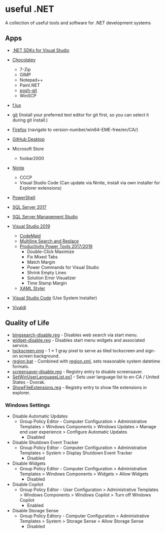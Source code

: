 # useful .NET
A collection of useful tools and software for .NET development systems

## Apps

* [.NET SDKs for Visual Studio](https://dotnet.microsoft.com/download/visual-studio-sdks)
* [Chocolatey](https://chocolatey.org/)
  * 7-Zip
  * GIMP
  * Notepad++
  * Paint.NET
  * [posh-git](https://github.com/dahlbyk/posh-git)
  * WinSCP
* [f.lux](https://justgetflux.com/)
* [git](https://git-scm.com/) (Install your preferred text editor for git first, so you can select it during git install.)
* [Firefox](https://ftp.mozilla.org/pub/firefox/releases/) (navigate to version-number/win64-EME-free/en/CA/)
* [GitHub Desktop](https://desktop.github.com/)
* Microsoft Store
  * foobar2000
* [Ninite](https://ninite.com/)

  * CCCP
  * Visual Studio Code (Can update via Ninite, install via own installer for Explorer extensions)
* [PowerShell](https://docs.microsoft.com/en-us/powershell/scripting/install/installing-powershell-on-windows)
* [SQL Server 2017](https://my.visualstudio.com/downloads)
* [SQL Server Management Studio](https://docs.microsoft.com/en-us/sql/ssms/sql-server-management-studio-ssms)
* [Visual Studio 2019](https://visualstudio.microsoft.com/)
  * [CodeMaid](https://marketplace.visualstudio.com/items?itemName=SteveCadwallader.CodeMaid)
  * [Multiline Search and Replace](https://marketplace.visualstudio.com/items?itemName=PeterMacej.MultilineSearchandReplace)
  * [Productivity Power Tools 2017/2019](https://marketplace.visualstudio.com/items?itemName=VisualStudioPlatformTeam.ProductivityPowerPack2017)
    * Double-Click Maximize
    * Fix Mixed Tabs
    * Match Margin
    * Power Commands for Visual Studio
    * Shrink Empty Lines
    * Solution Error Visualizer
    * Time Stamp Margin
  * [XAML Styler](https://marketplace.visualstudio.com/items?itemName=TeamXavalon.XAMLStyler)
* [Visual Studio Code](https://code.visualstudio.com/Download) (Use System Installer)
* [Vivaldi](https://vivaldi.com/)

## Quality of Life
* [bingsearch-disable.reg](resources/bingsearch-disable.reg) - Disables web search via start menu.
* [widget-disable.reg](resources/widget-disable.reg) - Disables start menu widgets and associated service.
* [lockscreen.png](resources/lockscreen.png) - 1 × 1 gray pixel to serve as tiled lockscreen and sign-on screen background.
* [region.bat](resources/region.bat) - Combined with [region.xml](resources/region.xml), sets reasonable system datetime formats.
* [screensaver-disable.reg](resources/screensaver-disable.reg) - Registry entry to disable screensaver.
* [SetWinUserLanguageList.ps1](resources/SetWinUserLanguageList.ps1) - Sets user language list to en-CA / United States - Dvorak.
* [ShowFileExtensions.reg](resources/ShowFileExtensions.reg) - Registry entry to show file extensions in explorer.

### Windows Settings
* Disable Automatic Updates
    * Group Policy Editor - Computer Configuration > Administrative Templates > Windows Components > Windows Updates > Manage end user experience > Configure Automatic Updates
      * Disabled
* Disable Shutdown Event Tracker
  * Group Policy Editor - Computer Configuration > Administrative Templates > System > Display Shutdown Event Tracker
    * Disabled
* Disable Widgets
    * Group Policy Editor - Computer Configuration > Administrative Templates > Windows Components > Widgets > Allow Widgets
      * Disabled
* Disable Copilot
    * Group Policy Editor - User Configuration > Administrative Templates > Windows Components > Windows Copilot > Turn off Windows Copilot
      * Enabled
* Disable Storage Sense
    * Group Policy Editory - Computer Configuration > Administrative Templates > System > Storage Sense > Allow Storage Sense
      * Disabled
